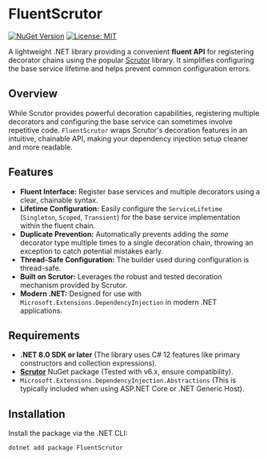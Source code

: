 # FluentScrutor

[![NuGet Version](https://img.shields.io/nuget/v/FluentScrutor.svg?style=flat-square)](https://www.nuget.org/packages/FluentScrutor/) [![License: MIT](https://img.shields.io/badge/License-MIT-yellow.svg)](https://opensource.org/licenses/MIT)

A lightweight .NET library providing a convenient **fluent API** for registering decorator chains using the popular [Scrutor](https://github.com/khellang/Scrutor) library. It simplifies configuring the base service lifetime and helps prevent common configuration errors.

## Overview

While Scrutor provides powerful decoration capabilities, registering multiple decorators and configuring the base service can sometimes involve repetitive code. `FluentScrutor` wraps Scrutor's decoration features in an intuitive, chainable API, making your dependency injection setup cleaner and more readable.

## Features

* **Fluent Interface:** Register base services and multiple decorators using a clear, chainable syntax.
* **Lifetime Configuration:** Easily configure the `ServiceLifetime` (`Singleton`, `Scoped`, `Transient`) for the base service implementation within the fluent chain.
* **Duplicate Prevention:** Automatically prevents adding the *same* decorator type multiple times to a single decoration chain, throwing an exception to catch potential mistakes early.
* **Thread-Safe Configuration:** The builder used during configuration is thread-safe.
* **Built on Scrutor:** Leverages the robust and tested decoration mechanism provided by Scrutor.
* **Modern .NET:** Designed for use with `Microsoft.Extensions.DependencyInjection` in modern .NET applications.

## Requirements

* **.NET 8.0 SDK or later** (The library uses C# 12 features like primary constructors and collection expressions).
* [**Scrutor**](https://www.nuget.org/packages/Scrutor/) NuGet package (Tested with v6.x, ensure compatibility).
* `Microsoft.Extensions.DependencyInjection.Abstractions` (This is typically included when using ASP.NET Core or .NET Generic Host).

## Installation

Install the package via the .NET CLI:

```bash
dotnet add package FluentScrutor